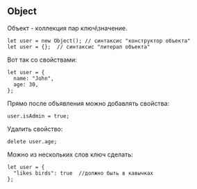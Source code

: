 ## Object
Объект - коллекция пар ключ\значение.
```
let user = new Object(); // синтаксис "конструктор объекта"
let user = {};  // синтаксис "литерал объекта"
```
Вот так со свойствами:
```
let user = {    
  name: "John", 
  age: 30,        
};
```
Прямо после объявления можно добавлять свойства:
```
user.isAdmin = true;
```
Удалить свойство:
```
delete user.age;
```
Можно из нескольких слов ключ сделать:
```
let user = {
  "likes birds": true  //должно быть в кавычках
};
```